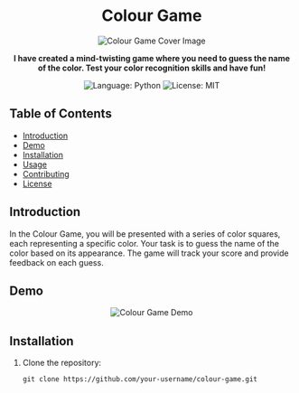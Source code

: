 <!-- Add an eye-catching title and description -->
<h1 align="center">Colour Game</h1>

<p align="center">
  <img src="path/to/your/cover/image.png" alt="Colour Game Cover Image">
</p>

<p align="center">
  <strong>I have created a mind-twisting game where you need to guess the name of the color. Test your color recognition skills and have fun!</strong>
</p>

<!-- Add badges or shields to showcase project details, such as language used, license, etc. -->
<p align="center">
  <img src="https://img.shields.io/badge/Language-Python-blue.svg" alt="Language: Python">
  <img src="https://img.shields.io/badge/License-MIT-green.svg" alt="License: MIT">
</p>

<!-- Add a table of contents for easy navigation -->
## Table of Contents
- [Introduction](#introduction)
- [Demo](#demo)
- [Installation](#installation)
- [Usage](#usage)
- [Contributing](#contributing)
- [License](#license)

## Introduction
In the Colour Game, you will be presented with a series of color squares, each representing a specific color. Your task is to guess the name of the color based on its appearance. The game will track your score and provide feedback on each guess.

## Demo
<!-- Add a GIF or video demonstrating the gameplay or UI of your game -->
<p align="center">
  <img src="path/to/your/demo.gif" alt="Colour Game Demo">
</p>

## Installation
1. Clone the repository:
   ```shell
   git clone https://github.com/your-username/colour-game.git
